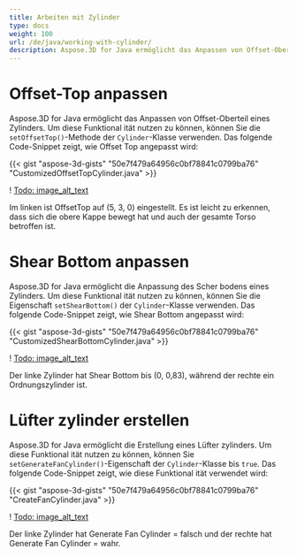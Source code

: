 ```yaml
---
title: Arbeiten mit Zylinder
type: docs
weight: 100
url: /de/java/working-with-cylinder/
description: Aspose.3D for Java ermöglicht das Anpassen von Offset-Oberteil eines Zylinders. Um diese Funktional ität zu nutzen, können Sie die setOffsetTop()-Methode der Cylinder-Klasse verwenden.
---
```

#  **Offset-Top anpassen**
Aspose.3D for Java ermöglicht das Anpassen von Offset-Oberteil eines Zylinders. Um diese Funktional ität nutzen zu können, können Sie die `setOffsetTop()`-Methode der `Cylinder`-Klasse verwenden. Das folgende Code-Snippet zeigt, wie Offset Top angepasst wird:



{{< gist "aspose-3d-gists" "50e7f479a64956c0bf78841c0799ba76" "CustomizedOffsetTopCylinder.java" >}}

! [Todo: image_alt_text](working-with-cylinder_1.png)

Im linken ist OffsetTop auf (5, 3, 0) eingestellt. Es ist leicht zu erkennen, dass sich die obere Kappe bewegt hat und auch der gesamte Torso betroffen ist.
#  **Shear Bottom anpassen**
Aspose.3D for Java ermöglicht die Anpassung des Scher bodens eines Zylinders. Um diese Funktional ität nutzen zu können, können Sie die Eigenschaft `setShearBottom()` der `Cylinder`-Klasse verwenden. Das folgende Code-Snippet zeigt, wie Shear Bottom angepasst wird:



{{< gist "aspose-3d-gists" "50e7f479a64956c0bf78841c0799ba76" "CustomizedShearBottomCylinder.java" >}}

! [Todo: image_alt_text](working-with-cylinder_2.png)

Der linke Zylinder hat Shear Bottom bis (0, 0,83), während der rechte ein Ordnungszylinder ist.
#  **Lüfter zylinder erstellen**
Aspose.3D for Java ermöglicht die Erstellung eines Lüfter zylinders. Um diese Funktional ität nutzen zu können, können Sie `setGenerateFanCylinder()`-Eigenschaft der `Cylinder`-Klasse bis `true`. Das folgende Code-Snippet zeigt, wie diese Funktional ität verwendet wird:



{{< gist "aspose-3d-gists" "50e7f479a64956c0bf78841c0799ba76" "CreateFanCylinder.java" >}}

! [Todo: image_alt_text](working-with-cylinder_3.png)

Der linke Zylinder hat Generate Fan Cylinder = falsch und der rechte hat Generate Fan Cylinder = wahr.
